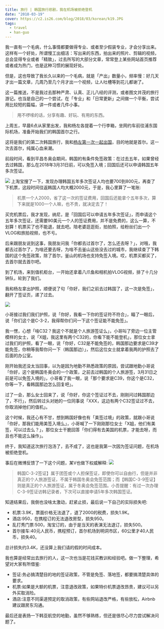 ```yaml
---
title: 旅行 | 韩国旅行悲剧，我在机场被拒绝登机
date: "2018-03-19"
cover: https://c2.is26.com/blog/2018/03/korean/k19.JPG
tags:
  - travel
  - han-guo
---
```


我一直有一个毛病，什么事情都要做得专业、或者至少假装专业，才会分享出来。这样有一个好处，所谓慢工出细活：写出来的东西，拍出来的照片、剪辑的视频，总会显得专业或者「精致」，过去所写的大部分文章，常常登上某些网站首页推荐或者成为热门，也是这种习惯的展现好处。

但是，这也导致了我长久以来的一个毛病，就是「产出」数量小，频率慢：好几天才出一篇文章，几周乃至几个月才出一个视频，让人吐槽等到花儿都谢了。

这一篇推送，不是我过去那种严肃、认真、正儿八经的评测，或者图文并茂的旅行游记。也当是自己的一个尝试，在「专业」和「日常更新」之间做一个平衡，尝试用比较短的篇幅，讲一件或者几件小事。

> 用不啰嗦的话，分享有趣、好玩、有用的东西。

上周五，早晨6点从家里出发，我和杨左各提着一个行李箱，坐网约车前往浦东国际机场，准备开始我们的韩国首尔之行。

这将是我们的第二次韩国旅行，我和[杨左第一次一起出国](https://luolei.org/tag/seoul/)，目的地就是首尔。这一次去首尔，纯属心血来潮。

前段时间，看到平昌冬奥会期间，韩国的有条件免签政策：在过去五年，如果曾经去过韩国，那么在2018年3月31日前，可以免签入境；回国后还可以申请韩国五年多次签证。

![](https://c2.is26.com/blog/2018/03/korean/k2.jpg) 上淘宝搜了一下，发现办理韩国五年多次签证人均也要700到800元，再查了下机票，这段时间往返韩国人均大概2000元，于是，我心里算了一笔账:

> 机票一个人2000，省了这一次的签证费用，回国后还能拿个五年多次，算下来就是1000一个人嘛，也不贵，就决定去了！

买完机票后，我才发现，纳尼，是「回国后可以申请五年多次签证」，而申请这个五年多次签证，还需要90美元一个人的签证费用，并不是免费的，这么一算，不划算！机票买了也不能退，就去吧。陪老婆逛逛街，拍拍照，给粉丝们出一个VLOG和旅拍视频，也不亏。

后来跟朋友说到这事，我朋友问我「你都去过首尔了，怎么还去呀？」，对哦，我都去过首尔了，为啥还要去呀，为啥不去釜山这些没去过的城市，我继续查了下韩国的这个免签政策，除了首尔，釜山的机场也支持免签入境。哎，机票买都买了，去首尔就去首尔吧。

到了机场，来到值机柜台，一开始还拿着八爪鱼和相机拍VLOG视频，排了十几分钟队，轮到了我们。

我和杨左拿出护照，顺便说了句「你好，我们之前去过韩国了，这一次是免签」，翻开了签证页，递了过去。

![](https://c2.is26.com/blog/2018/03/korean/k3.jpg)

小哥接过我们我们护照，说「你好，我看一下你的签证符不符合」，瞄了一眼后，说「你们这个是C-3-2，我得帮你们问一下这个签证能不能免签」。

我一愣，心想「啥C32？我这个不就是个人旅游签证么」，小哥叫了旁边一位主管模样的女士，说「X姐，我这里有两个C32的，你看下能不能登机」，那位女士拿过我们的护照，看了一眼，说「你好，C32是不能免签的，韩国那边要求是C39才能免签，你稍等我帮你问一下（韩国那边）」，然后这位女士就拿着我两的护照去了后面的办公室。

刚开始我还没太当回事，以为是因为地勤不熟悉政策的原因，尝试跟地勤小哥说「你好，这个是韩国冬奥会的一个政策，之前去过韩国的个人旅游签，3月31日之前是可以免签入境的」，小哥看了我一眼，说「那个要求是C39，你这个是C32，你等一下，看韩国那边怎么回复吧」。

过了一会，那么女士回来了，说「你好，你这个签证过不去，刚刚问过韩国那边了，不行」，然后转过头对她的一位同事说「XXX，这边有两个C32签证过不去，你取消掉他们的值机」。

这个时候，我还心有不甘，想到韩国好像也有「美签过境」的政策，就跟小哥说「你好，那我们能用美签入境么」，小哥喊了一下刚刚那位女士「X姐，他们有美签，可以过去么？」，那位女士干脆回答「你们得有去美国的机票，才能去呀，而且也不能这么操作」。

终于，我知道这次旅行泡汤了，去不成了，这也是我第一次因为签证问题，在机场被拒绝登机。

事后在微博反馈了一下这个问题，某V也做下权威解释: ![](https://c2.is26.com/blog/2018/03/korean/k1.jpg)

> 韩国C-3-2签证】属于团签或个人担保签证，即使你可以自由行，但是并非真正的个人旅游签证，不属于韩国冬奥会免签范围；而【韩国C-3-9签证】则是真正的个人旅游签证，属于冬奥会免签范围。小吾提醒：有过一次办理C-3-9签证访韩记录者，下次可以直接申请5年多次韩国签证。

知道结果后，我倒也没啥太激动，赶紧止损，最后说一下自己的实际损失吧:

- 机票:3.9K，票面价格无法退了，退了2000的税费，损失1.9K。
- 酒店:950，在携程订的无法退改房型，损失950。
- 乱打秀门票:500，淘宝订的，由于是当天的表演无法退订，损失500。
- 首尔接车:40元人民币，携程预订，首尔机场到明洞市区，60公里才40人民币，损失40。

总计损失约3.4K，还没算上我们请的假的时间成本。

我也算是经常出去旅行的人，这一次也当是花钱买教训和经验吧。做一下整理，希望对大家有所借鉴:

- 签证:务必搞清楚目的地的签证政策，不管是免签、落地签，都要搞清楚具体的要求。
- 机票:如果是大额的机票，注意退改政策，如果特价机票退改昂贵，建议可以另外买取消险。
- 酒店:注意不同渠道预定的取消政策，有些网站退改严格，有些放松，Airbnb 建议跟房东沟通。

最后还是表扬一下韩亚航空的地勤，虽然不够熟练，但还是很尽心尽力尝试解决问题了。
